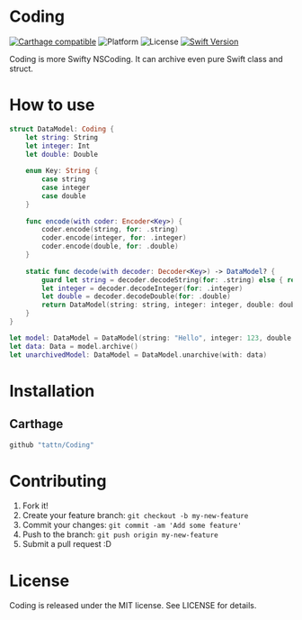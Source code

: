 Coding
===

[![Carthage compatible](https://img.shields.io/badge/Carthage-compatible-4BC51D.svg?style=flat)](https://github.com/Carthage/Carthage)
![Platform](https://img.shields.io/badge/platform-ios%20%7C%20osx%20%7C%20watchos%20%7C%20tvos-yellow.svg)
![License](https://img.shields.io/badge/License-MIT-blue.svg)
[![Swift Version](https://img.shields.io/badge/Swift-3-F16D39.svg)](https://developer.apple.com/swift)


Coding is more Swifty NSCoding.
It can archive even pure Swift class and struct.

# How to use

```swift
struct DataModel: Coding {
    let string: String
    let integer: Int
    let double: Double
    
    enum Key: String {
        case string
        case integer
        case double
    }
    
    func encode(with coder: Encoder<Key>) {
        coder.encode(string, for: .string)
        coder.encode(integer, for: .integer)
        coder.encode(double, for: .double)
    }
    
    static func decode(with decoder: Decoder<Key>) -> DataModel? {
        guard let string = decoder.decodeString(for: .string) else { return nil }
        let integer = decoder.decodeInteger(for: .integer)
        let double = decoder.decodeDouble(for: .double)
        return DataModel(string: string, integer: integer, double: double)
    }
}

let model: DataModel = DataModel(string: "Hello", integer: 123, double: 3.14)
let data: Data = model.archive()
let unarchivedModel: DataModel = DataModel.unarchive(with: data)
```

# Installation

## Carthage

```ruby
github "tattn/Coding"
```

# Contributing

1. Fork it!
2. Create your feature branch: `git checkout -b my-new-feature`
3. Commit your changes: `git commit -am 'Add some feature'`
4. Push to the branch: `git push origin my-new-feature`
5. Submit a pull request :D

# License

Coding is released under the MIT license. See LICENSE for details.
